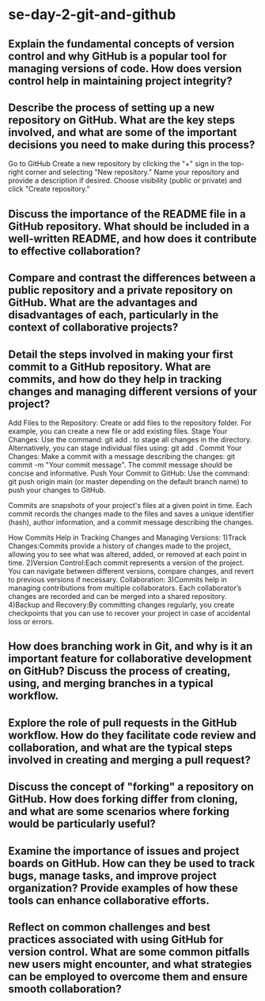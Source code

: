 # se-day-2-git-and-github
## Explain the fundamental concepts of version control and why GitHub is a popular tool for managing versions of code. How does version control help in maintaining project integrity?

## Describe the process of setting up a new repository on GitHub. What are the key steps involved, and what are some of the important decisions you need to make during this process?

  Go to GitHub 
  Create a new repository by clicking the "+" sign in the top-right corner and selecting "New repository."
   Name your repository and provide a description if desired. 
    Choose visibility (public or private) and click "Create repository."

## Discuss the importance of the README file in a GitHub repository. What should be included in a well-written README, and how does it contribute to effective collaboration?

## Compare and contrast the differences between a public repository and a private repository on GitHub. What are the advantages and disadvantages of each, particularly in the context of collaborative projects?

## Detail the steps involved in making your first commit to a GitHub repository. What are commits, and how do they help in tracking changes and managing different versions of your project?

   Add Files to the Repository:
Create or add files to the repository folder. For example, you can create a new file or add existing files.
Stage Your Changes:
  Use the command: git add . to stage all changes in the directory. Alternatively, you can stage individual files using: git add <file-name>.
Commit Your Changes:
   Make a commit with a message describing the changes: git commit -m "Your commit message". The commit message should be concise and informative.
  Push Your Commit to GitHub:
Use the command: git push origin main (or master depending on the default branch name) to push your changes to GitHub.



Commits are snapshots of your project's files at a given point in time. Each commit records the changes made to the files and saves a unique identifier (hash), author information, and a commit message describing the changes.

How Commits Help in Tracking Changes and Managing Versions:
 1)Track Changes:Commits provide a history of changes made to the project, allowing you to see what was altered, added, or removed at each point in time.
2)Version Control:Each commit represents a version of the project. You can navigate between different versions, compare changes, and revert to previous versions if necessary.
Collaboration:
3)Commits help in managing contributions from multiple collaborators. Each collaborator’s changes are recorded and can be merged into a shared repository.
4)Backup and Recovery:By committing changes regularly, you create checkpoints that you can use to recover your project in case of accidental loss or errors.

## How does branching work in Git, and why is it an important feature for collaborative development on GitHub? Discuss the process of creating, using, and merging branches in a typical workflow.

## Explore the role of pull requests in the GitHub workflow. How do they facilitate code review and collaboration, and what are the typical steps involved in creating and merging a pull request?

## Discuss the concept of "forking" a repository on GitHub. How does forking differ from cloning, and what are some scenarios where forking would be particularly useful?

## Examine the importance of issues and project boards on GitHub. How can they be used to track bugs, manage tasks, and improve project organization? Provide examples of how these tools can enhance collaborative efforts.

## Reflect on common challenges and best practices associated with using GitHub for version control. What are some common pitfalls new users might encounter, and what strategies can be employed to overcome them and ensure smooth collaboration?
